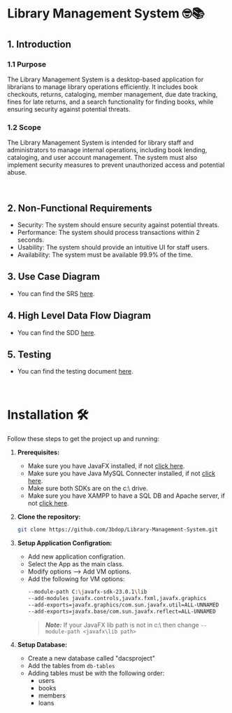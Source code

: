 # Library Management System 🤓📚

## 1. Introduction

### 1.1 Purpose
The Library Management System is a desktop-based application for librarians to manage library operations efficiently. It includes book checkouts, returns, cataloging, member management, due date tracking, fines for late returns, and a search functionality for finding books, while ensuring security against potential threats.

### 1.2 Scope
The Library Management System is intended for library staff and administrators to manage internal operations, including book lending, cataloging, and user account management. The system must also implement security measures to prevent unauthorized access and potential abuse.

<br/>

## 2. Non-Functional Requirements

- Security:	The system should ensure security against potential threats.
- Performance:	The system should process transactions within 2 seconds.
- Usability:	The system should provide an intuitive UI for staff users.
- Availability:	The system must be available 99.9% of the time.


## 3. Use Case Diagram
- You can find the SRS [here](https://github.com/3bdop/Library-Management-System/blob/main/documents/Library_Management_System_SRS.pdf).

  [comment]: <![image](https://github.com/user-attachments/assets/6e70ed5b-f902-46cb-966f-98a0ab8f4572)>

## 4. High Level Data Flow Diagram
- You can find the SDD [here](https://github.com/3bdop/Library-Management-System/blob/main/documents/Library_Management_System_SDD.pdf).

## 5. Testing
- You can find the testing document [here](https://github.com/3bdop/Library-Management-System/blob/main/documents/Library_Management_System_Testing.pdf).
  
[comment]: <![image](https://github.com/user-attachments/assets/302d8187-f543-465f-a438-b78c7f23f426)>

<br/>

# Installation 🛠️

Follow these steps to get the project up and running:

1. **Prerequisites:**
     - Make sure you have JavaFX installed, if not [click here](https://gluonhq.com/products/javafx/).
     - Make sure you have Java MySQL Connecter installed, if not [click here](https://dev.mysql.com/downloads/connector/j/).
     - Make sure both SDKs are on the c:\ drive.
     - Make sure you have XAMPP to have a SQL DB and Apache server, if not [click here](https://www.apachefriends.org/download.html).
       
2. **Clone the repository:**

   ```Bash
   git clone https://github.com/3bdop/Library-Management-System.git
   ```

3. **Setup Application Configration:**
     - Add new application configration.
     - Select the App as the main class.
     - Modify options --> Add VM options.
     - Add the following for VM options:
       ```Bash
       --module-path C:\javafx-sdk-23.0.1\lib
       --add-modules javafx.controls,javafx.fxml,javafx.graphics
       --add-exports=javafx.graphics/com.sun.javafx.util=ALL-UNNAMED
       --add-exports=javafx.base/com.sun.javafx.reflect=ALL-UNNAMED
       ```
       > **_Note:_** If your JavaFX lib path is not in c:\\ then change ```--module-path <javafx\lib path>```
       
4. **Setup Database:**
    - Create a new database called "dacsproject"
    - Add the tables from ```db-tables```
    - Adding tables must be with the following order:
        - users
        - books
        - members
        - loans
    
   
